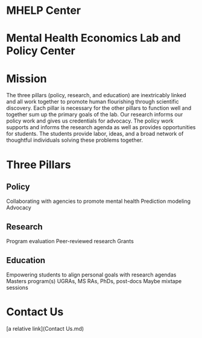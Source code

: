 
# MHELP Center
# Mental Health Economics Lab and Policy Center

# Mission
The three pillars (policy, research, and education) are inextricably linked and all work together to promote human flourishing through scientific discovery. Each pillar is necessary for the other pillars to function well and together sum up the primary goals of the lab. Our research informs our policy work and gives us credentials for advocacy. The policy work supports and informs the research agenda as well as provides opportunities for students. The students provide labor, ideas, and a broad network of thoughtful individuals solving these problems together.

# Three Pillars

## Policy
Collaborating with agencies to promote mental health
Prediction modeling
Advocacy

## Research
Program evaluation
Peer-reviewed research
Grants

## Education
Empowering students to align personal goals with research agendas
Masters program(s)
UGRAs, MS RAs, PhDs, post-docs
Maybe mixtape sessions

# Contact Us
[a relative link](Contact Us.md)
